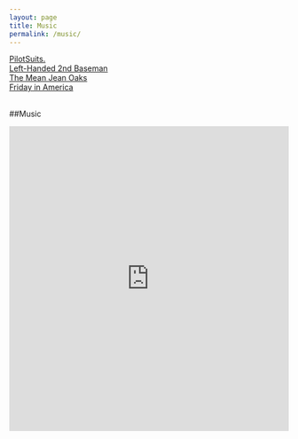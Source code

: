 ```yaml
---
layout: page
title: Music
permalink: /music/
---
```


<a href="http://pilotsuits.us" target='_blank'>PilotSuits.</a> </br>
<a href="http://lh2b.com" target='_blank'>Left-Handed 2nd Baseman</a> </br>
<a href="http://themeanjeanoaks.com" target='_blank'>The Mean Jean Oaks</a> </br>
<a href="http://www.facebook.com/fridayinamerica" target='_blank'>Friday in America</a> </br></br>

##Music
<iframe src="https://embed.spotify.com/?uri=spotify:user:jajajrjr:playlist:58W3SXgCLggHljQqC9hZJp" width="100%" height="550" frameborder="0" allowtransparency="true"></iframe>

